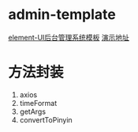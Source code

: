 # admin-template
[element-UI后台管理系统模板](https://github.com/lin-xin/vue-manage-system)    [演示地址](https://lin-xin.gitee.io/example/work/#/) 
# 方法封装
1. axios
2. timeFormat
3. getArgs
4. convertToPinyin
